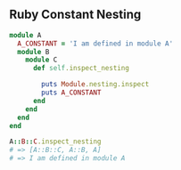 <!-- 
title: Ruby Constant Nesting
from: work
create: 2019-03-26
tags: ruby,work
-->

## Ruby Constant Nesting
```ruby
module A
  A_CONSTANT = 'I am defined in module A'
  module B
    module C
      def self.inspect_nesting

        puts Module.nesting.inspect
        puts A_CONSTANT
      end
    end
  end
end

A::B::C.inspect_nesting
# => [A::B::C, A::B, A]
# => I am defined in module A
```

